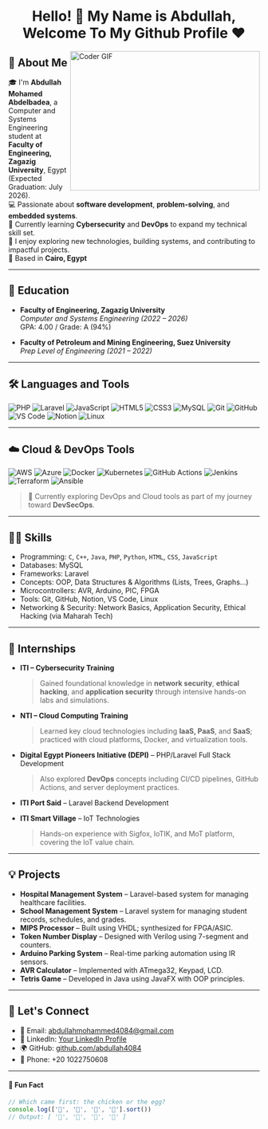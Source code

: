 <h1 align="center">Hello! 👋 My Name is Abdullah, Welcome To My Github Profile ♥</h1>

<img align="right" src="https://media.giphy.com/media/SWoSkN6DxTszqIKEqv/giphy.gif" alt="Coder GIF" width="380" height="280">

## 🚀 About Me
🎓 I'm **Abdullah Mohamed Abdelbadea**, a Computer and Systems Engineering student at **Faculty of Engineering, Zagazig University**, Egypt (Expected Graduation: July 2026).  
💻 Passionate about **software development**, **problem-solving**, and **embedded systems**.  
🔐 Currently learning **Cybersecurity** and **DevOps** to expand my technical skill set.  
💬 I enjoy exploring new technologies, building systems, and contributing to impactful projects.  
📍 Based in **Cairo, Egypt**

---

## 💼 Education

- **Faculty of Engineering, Zagazig University**  
  *Computer and Systems Engineering (2022 – 2026)*  
  GPA: 4.00 / Grade: A (94%)

- **Faculty of Petroleum and Mining Engineering, Suez University**  
  *Prep Level of Engineering (2021 – 2022)*

---

## 🛠️ Languages and Tools

![PHP](https://img.shields.io/badge/-PHP-777BB4?style=flat-square&logo=php&logoColor=ffffff)
![Laravel](https://img.shields.io/badge/-Laravel-FF2D20?style=flat-square&logo=laravel&logoColor=ffffff)
![JavaScript](https://img.shields.io/badge/-JavaScript-F7DF1E?style=flat-square&logo=javascript&logoColor=000000)
![HTML5](https://img.shields.io/badge/-HTML5-E34F26?style=flat-square&logo=html5&logoColor=ffffff)
![CSS3](https://img.shields.io/badge/-CSS3-1572B6?style=flat-square&logo=css3&logoColor=ffffff)
![MySQL](https://img.shields.io/badge/-MySQL-4479A1?style=flat-square&logo=mysql&logoColor=ffffff)
![Git](https://img.shields.io/badge/-Git-%23F05032?style=flat-square&logo=git&logoColor=%23ffffff)
![GitHub](https://img.shields.io/badge/-GitHub-181717?style=flat-square&logo=github)
![VS Code](http://img.shields.io/badge/-VS%20Code-007ACC?style=flat-square&logo=visual-studio-code&logoColor=ffffff)
![Notion](https://img.shields.io/badge/-Notion-ffffff?style=flat-square&logo=notion&logoColor=000)
![Linux](https://img.shields.io/badge/-Linux-FCC624?style=flat-square&logo=linux&logoColor=black)

---

## ☁️ Cloud & DevOps Tools

![AWS](https://img.shields.io/badge/-AWS-232F3E?style=flat-square&logo=amazon-aws&logoColor=ffffff)
![Azure](https://img.shields.io/badge/-Azure-0078D4?style=flat-square&logo=microsoft-azure&logoColor=ffffff)
![Docker](https://img.shields.io/badge/-Docker-2496ED?style=flat-square&logo=docker&logoColor=ffffff)
![Kubernetes](https://img.shields.io/badge/-Kubernetes-326CE5?style=flat-square&logo=kubernetes&logoColor=ffffff)
![GitHub Actions](https://img.shields.io/badge/-GitHub%20Actions-2088FF?style=flat-square&logo=github-actions&logoColor=white)
![Jenkins](https://img.shields.io/badge/-Jenkins-D24939?style=flat-square&logo=jenkins&logoColor=white)
![Terraform](https://img.shields.io/badge/-Terraform-844FBA?style=flat-square&logo=terraform&logoColor=white)
![Ansible](https://img.shields.io/badge/-Ansible-000000?style=flat-square&logo=ansible&logoColor=white)

> 🧠 Currently exploring DevOps and Cloud tools as part of my journey toward **DevSecOps**.

---

## 👨‍💻 Skills

- Programming: `C`, `C++`, `Java`, `PHP`, `Python`, `HTML`, `CSS`, `JavaScript`
- Databases: MySQL
- Frameworks: Laravel
- Concepts: OOP, Data Structures & Algorithms (Lists, Trees, Graphs...)
- Microcontrollers: AVR, Arduino, PIC, FPGA
- Tools: Git, GitHub, Notion, VS Code, Linux
- Networking & Security: Network Basics, Application Security, Ethical Hacking (via Maharah Tech)

---

## 💼 Internships

- **ITI – Cybersecurity Training**  
  > Gained foundational knowledge in **network security**, **ethical hacking**, and **application security** through intensive hands-on labs and simulations.

- **NTI – Cloud Computing Training**  
  > Learned key cloud technologies including **IaaS, PaaS**, and **SaaS**; practiced with cloud platforms, Docker, and virtualization tools.
  
- **Digital Egypt Pioneers Initiative (DEPI)** – PHP/Laravel Full Stack Development  
  > Also explored **DevOps** concepts including CI/CD pipelines, GitHub Actions, and server deployment practices.

- **ITI Port Said** – Laravel Backend Development

- **ITI Smart Village** – IoT Technologies  
  > Hands-on experience with Sigfox, IoTIK, and MoT platform, covering the IoT value chain.



---

## 💡 Projects

- **Hospital Management System** – Laravel-based system for managing healthcare facilities.
- **School Management System** – Laravel system for managing student records, schedules, and grades.
- **MIPS Processor** – Built using VHDL; synthesized for FPGA/ASIC.
- **Token Number Display** – Designed with Verilog using 7-segment and counters.
- **Arduino Parking System** – Real-time parking automation using IR sensors.
- **AVR Calculator** – Implemented with ATmega32, Keypad, LCD.
- **Tetris Game** – Developed in Java using JavaFX with OOP principles.

---

## 🔗 Let's Connect

- 📧 Email: [abdullahmohammed4084@gmail.com](mailto:abdullahmohammed4084@gmail.com)  
- 🔗 LinkedIn: [Your LinkedIn Profile](#)  
- 🌍 GitHub: [github.com/abdullah4084](https://github.com/abdullah4084)  
- 📱 Phone: +20 1022750608  

---

#### 🎉 Fun Fact

```javascript
// Which came first: the chicken or the egg?
console.log(['🥚', '🐣', '🐥', '🐔'].sort())
// Output: [ '🐔', '🐣', '🐥', '🥚' ]
